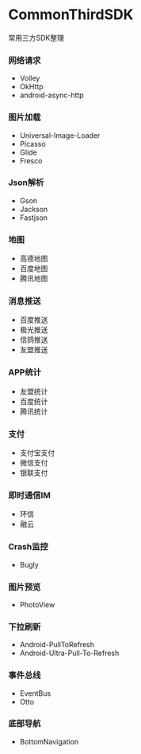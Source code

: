 # CommonThirdSDK
常用三方SDK整理

### 网络请求
- Volley
- OkHttp
- android-async-http

### 图片加载
- Universal-Image-Loader
- Picasso
- Glide
- Fresco

### Json解析
- Gson
- Jackson
- Fastjson

### 地图
- 高德地图
- 百度地图
- 腾讯地图

### 消息推送
- 百度推送
- 极光推送
- 信鸽推送
- 友盟推送

### APP统计
- 友盟统计
- 百度统计
- 腾讯统计

### 支付
- 支付宝支付
- 微信支付
- 银联支付

### 即时通信IM
- 环信
- 融云

### Crash监控
- Bugly

### 图片预览
- PhotoView

### 下拉刷新
- Android-PullToRefresh
- Android-Ultra-Pull-To-Refresh

### 事件总线
- EventBus
- Otto

### 底部导航
- BottomNavigation
